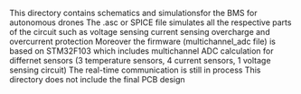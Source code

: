 This directory contains schematics and simulationsfor the BMS for autonomous drones 
The .asc or SPICE file simulates all the respective parts of the circuit such as voltage sensing current sensing overcharge and overcurrent protection
Moreover the firmware (multichannel_adc file) is based on STM32F103 which includes multichannel ADC calculation for differnet sensors (3 temperature sensors, 4 current sensors, 1 voltage sensing circuit)
The real-time communication is still in process
This directory does not include the final PCB design
